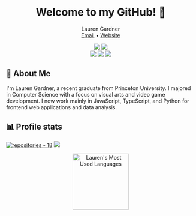 
<div align="center">
  <h1>Welcome to my GitHub! 👋</h1>
  <p>
    Lauren Gardner <br>
    <a href="mailto:laurenator1784@gmail.com">Email</a> • <a href="https://lauren-e-gardner.github.io/">Website</a>
  </p>
  
  ![](https://img.shields.io/badge/JavaScript-323330?style=for-the-badge&logo=javascript&logoColor=F7DF1E)
  ![](https://img.shields.io/badge/TypeScript-3178C6?style=for-the-badge&logo=typescript&logoColor=white)
<br>
  ![](https://img.shields.io/badge/Python-3776AB?style=for-the-badge&logo=python&logoColor=white)
  ![](https://img.shields.io/badge/Java-ED8B00?style=for-the-badge&logo=java&logoColor=white)
  ![](https://img.shields.io/badge/React-61DAFB?style=for-the-badge&logo=react&logoColor=white)
</div>

## 📘 About Me
<p>I'm Lauren Gardner, a recent graduate from Princeton University. I majored in Computer Science with a focus on visual arts and video game development. I now work mainly in JavaScript, TypeScript, and Python for frontend web applications and data analysis. </p>

## 📊 Profile stats
[![repositories - 18](https://img.shields.io/badge/repositories-18-blue)](https://github.com/lauren-e-gardner?tab=repositories)
![](https://visitor-badge.glitch.me/badge?page_id=lauren-e-gardner.lauren-e-gardner)

<div align="center" style="display: flex; justify-content: center; gap: 20px;">
    <a href="https://github.com/lauren-e-gardner">
    <img src="https://github-readme-stats.vercel.app/api/top-langs/?username=lauren-e-gardner&layout=compact&bg_color=80808020&hide_title=true&count_private=true&hide_border=true&text_color=808080&cache_seconds=21600" height="150" alt="Lauren's Most Used Languages">
  </a>
</div>


